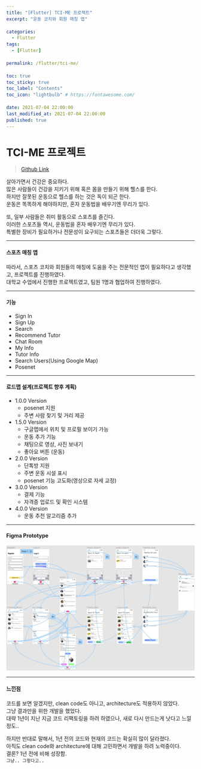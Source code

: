 ```yaml
---
title: "[Flutter] TCI-ME 프로젝트"
excerpt: "운동 코치와 회원 매칭 앱"

categories:
  - Flutter
tags:
  - [Flutter]

permalink: /flutter/tci-me/

toc: true
toc_sticky: true
toc_label: "Contents"
toc_icon: "lightbulb" # https://fontawesome.com/
 
date: 2021-07-04 22:00:00
last_modified_at: 2021-07-04 22:00:00
published: true
---
```


# TCI-ME 프로젝트

> [Github Link](https://github.com/kdjun97/tci-me-project)  

살아가면서 건강은 중요하다.  
많은 사람들이 건강을 지키기 위해 혹은 몸을 만들기 위해 헬스를 한다.  
하지만 잘못된 운동으로 헬스를 하는 것은 독이 되곤 한다.  
운동은 똑똑하게 해야하지만, 혼자 운동법을 배우기엔 무리가 있다.  

또, 일부 사람들은 취미 활동으로 스포츠를 즐긴다.  
이러한 스포츠들 역시, 운동법을 혼자 배우기엔 무리가 있다.  
특별한 장비가 필요하거나 전문성이 요구되는 스포츠들은 더더욱 그렇다.  

---

#### 스포츠 매칭 앱

따라서, 스포츠 코치와 회원들의 매칭에 도움을 주는 전문적인 앱이 필요하다고 생각했고, 프로젝트를 진행하였다.  
대학교 수업에서 진행한 프로젝트였고, 팀원 1명과 협업하여 진행하였다.  

---

#### 기능

- Sign In  
- Sign Up
- Search
- Recommend Tutor
- Chat Room
- My Info
- Tutor Info
- Search Users(Using Google Map)
- Posenet

--- 

#### 로드맵 설계(프로젝트 향후 계획)  

- 1.0.0 Version  
  - posenet 지원  
  - 주변 사람 찾기 및 거리 제공  
- 1.5.0 Version
  - 구글맵에서 위치 및 프로필 보이기 가능
  - 운동 추가 기능
  - 채팅으로 영상, 사진 보내기
  - 좋아요 버튼 (운동)
- 2.0.0 Version
  - 단톡방 지원
  - 주변 운동 시설 표시
  - posenet 기능 고도화(영상으로 자세 교정)
- 3.0.0 Version
  - 결제 기능
  - 자격증 업로드 및 확인 시스템
- 4.0.0 Version
  - 운동 추천 알고리즘 추가

---  

#### Figma Prototype  

![Figma](/assets/images/post_img/tci-me/prototype.JPG)  

---

#### 느낀점

코드를 보면 알겠지만, clean code도 아니고, architecture도 적용하지 않았다.  
그냥 결과만을 위한 개발을 했었다.  
대략 1년이 지난 지금 코드 리팩토링을 하려 하였으나, 새로 다시 만드는게 낫다고 느낄 정도..  

하지만 반대로 말해서, 1년 전의 코드와 현재의 코드는 확실히 많이 달라졌다.  
아직도 clean code와 architecture에 대해 고민하면서 개발을 하려 노력중이다.  
결론? 1년 전에 비해 성장함.  
`그냥.. 그렇다고..`